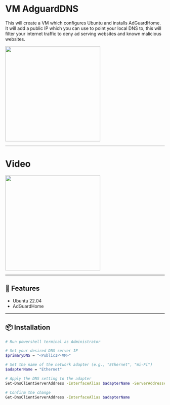 # VM AdguardDNS

This will create a VM which configures Ubuntu and installs AdGuardHome.
It will add a public IP which you can use to point your local DNS to,
this will filter your internet traffic to deny ad serving websites and known malicious websites.

<img src="https://b2024479.smushcdn.com/2024479/wp-content/uploads/2020/09/use-the-following-DNS-server-address.jpg?lossy=1&strip=1&webp=1](https://www.magnify247.com/wp-content/uploads/sites/346/2020/02/mag4.png" width="300"/>

---

# Video
<a href="https://cdn.adguard.com/public/Adguard/Blog/AGHome/dashboard.mp4" target="_blank">
  <img src="https://cdn.adguard.com/public/Adguard/Blog/AGHome/dashboard.jpg" width="300"/>
</a>

---

## 🚀 Features

- Ubuntu 22.04
- AdGuardHome

---

## 📦 Installation

```bash
# Run powershell terminal as Administrator

# Set your desired DNS server IP
$primaryDNS = "<PublicIP-VM>"

# Set the name of the network adapter (e.g., "Ethernet", "Wi-Fi")
$adapterName = "Ethernet"

# Apply the DNS setting to the adapter
Set-DnsClientServerAddress -InterfaceAlias $adapterName -ServerAddresses $primaryDNS

# Confirm the change
Get-DnsClientServerAddress -InterfaceAlias $adapterName
